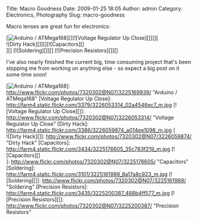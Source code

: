 Title: Macro Goodness
Date: 2009-01-25 18:05
Author: admin
Category: Electronics, Photography
Slug: macro-goodness

Macro lenses are great fun for electronics:

[![Arduino / ATMega168][]][][![Voltage Regulator Up Close][]][][  
![Dirty Hack][]][][![Capacitors][]  
][] [![Soldering][]][] [![Precision Resistors][]][]

I've also nearly finished the current big, time consuming project that's
been stopping me from working on anything else - so expect a big post on
it some time soon!

  [Arduino / ATMega168]: http://farm4.static.flickr.com/3258/3225169939_2176df6052_m.jpg
  [![Arduino / ATMega168][]]: http://www.flickr.com/photos/7320302@N07/3225169939/
    "Arduino / ATMega168"
  [Voltage Regulator Up Close]: http://farm4.static.flickr.com/3379/3226053314_02a4546ec7_m.jpg
  [![Voltage Regulator Up Close][]]: http://www.flickr.com/photos/7320302@N07/3226053314/
    "Voltage Regulator Up Close"
  [Dirty Hack]: http://farm4.static.flickr.com/3386/3226059874_a014ee1098_m.jpg
  [  
  ![Dirty Hack][]]: http://www.flickr.com/photos/7320302@N07/3226059874/
    "Dirty Hack"
  [Capacitors]: http://farm4.static.flickr.com/3434/3225176605_35c783f219_m.jpg
  [![Capacitors][]  
 ]: http://www.flickr.com/photos/7320302@N07/3225176605/ "Capacitors"
  [Soldering]: http://farm4.static.flickr.com/3101/3225161989_8a17a8c923_m.jpg
  [![Soldering][]]: http://www.flickr.com/photos/7320302@N07/3225161989/
    "Soldering"
  [Precision Resistors]: http://farm4.static.flickr.com/3435/3225200387_488b4ff577_m.jpg
  [![Precision Resistors][]]: http://www.flickr.com/photos/7320302@N07/3225200387/
    "Precision Resistors"
